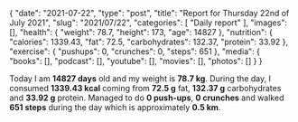 {
    "date": "2021-07-22",
    "type": "post",
    "title": "Report for Thursday 22nd of July 2021",
    "slug": "2021\/07\/22",
    "categories": [
        "Daily report"
    ],
    "images": [],
    "health": {
        "weight": 78.7,
        "height": 173,
        "age": 14827
    },
    "nutrition": {
        "calories": 1339.43,
        "fat": 72.5,
        "carbohydrates": 132.37,
        "protein": 33.92
    },
    "exercise": {
        "pushups": 0,
        "crunches": 0,
        "steps": 651
    },
    "media": {
        "books": [],
        "podcast": [],
        "youtube": [],
        "movies": [],
        "photos": []
    }
}

Today I am <strong>14827 days</strong> old and my weight is <strong>78.7 kg</strong>. During the day, I consumed <strong>1339.43 kcal</strong> coming from <strong>72.5 g</strong> fat, <strong>132.37 g</strong> carbohydrates and <strong>33.92 g</strong> protein. Managed to do <strong>0 push-ups</strong>, <strong>0 crunches</strong> and walked <strong>651 steps</strong> during the day which is approximately <strong>0.5 km</strong>.
